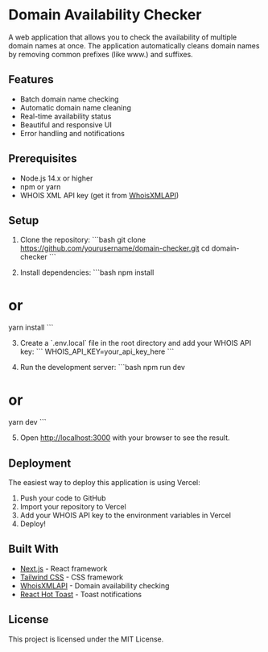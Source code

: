 # Domain Availability Checker

A web application that allows you to check the availability of multiple domain names at once. The application automatically cleans domain names by removing common prefixes (like www.) and suffixes.

## Features

- Batch domain name checking
- Automatic domain name cleaning
- Real-time availability status
- Beautiful and responsive UI
- Error handling and notifications

## Prerequisites

- Node.js 14.x or higher
- npm or yarn
- WHOIS XML API key (get it from [WhoisXMLAPI](https://whoisxmlapi.com/))

## Setup

1. Clone the repository:
\`\`\`bash
git clone https://github.com/yourusername/domain-checker.git
cd domain-checker
\`\`\`

2. Install dependencies:
\`\`\`bash
npm install
# or
yarn install
\`\`\`

3. Create a \`.env.local\` file in the root directory and add your WHOIS API key:
\`\`\`
WHOIS_API_KEY=your_api_key_here
\`\`\`

4. Run the development server:
\`\`\`bash
npm run dev
# or
yarn dev
\`\`\`

5. Open [http://localhost:3000](http://localhost:3000) with your browser to see the result.

## Deployment

The easiest way to deploy this application is using Vercel:

1. Push your code to GitHub
2. Import your repository to Vercel
3. Add your WHOIS API key to the environment variables in Vercel
4. Deploy!

## Built With

- [Next.js](https://nextjs.org/) - React framework
- [Tailwind CSS](https://tailwindcss.com/) - CSS framework
- [WhoisXMLAPI](https://whoisxmlapi.com/) - Domain availability checking
- [React Hot Toast](https://react-hot-toast.com/) - Toast notifications

## License

This project is licensed under the MIT License.
